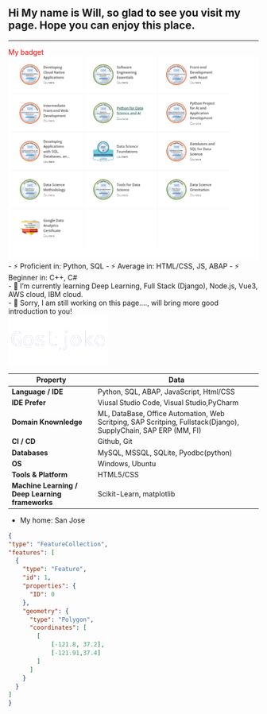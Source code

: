 <!DOCTYPE html>
<html lang="en">
<head>
    <meta charset="UTF-8">
    <meta name="viewport" content="width=device-width, initial-scale=1.0">
</head>
<body>

  <div>
    <div>
        <h2>Hi My name is Will, so glad to see you visit my page. Hope you can enjoy this place. </h2>
    </div>
    <hr>
    <div> <span style="color:red;"> My badget </span>
      <img src="https://github.com/gostjoke/gostjoke/blob/main/assets/credly.png" alt="IMG Dead">  
    </div>
    <div>
    <span> - ⚡ Proficient in: Python, SQL  </span>
    <span> - ⚡ Average in: HTML/CSS, JS, ABAP </span>
    <span> - ⚡ Beginner in: C++, C# </span>
    </div>
    <div>
    - 🌱 I’m currently learning Deep Learning, Full Stack (Django), Node.js, Vue3, AWS cloud, IBM cloud. 
    </div>
    <div>
    - 🔭 Sorry, I am still working on this page...., will bring more good introduction to you!
    </div>
  </div>
</body>
</html>

<img src="https://github.com/gostjoke/gostjoke/blob/main/assets/name.gif" alt="IMG Dead">  
<!--   my-skils -->


| Property                                        | Data                                                                     |
|-------------------------------------------------|--------------------------------------------------------------------------|
| **Language / IDE**                              | Python, SQL, ABAP, JavaScript, Html/CSS                                  |
| **IDE Prefer**                                  | Viusal Studio Code, Visual Studio,PyCharm|
| **Domain Knownledge**                           | ML, DataBase, Office Automation, Web Scritping, SAP Scritping, Fullstack(Django), SupplyChain, SAP ERP (MM, FI) |
| **CI / CD**                                     | Github, Git |
| **Databases**                                   | MySQL, MSSQL, SQLite, Pyodbc(python) |
| **OS**                                          | Windows, Ubuntu |
| **Tools & Platform**                            | HTML5/CSS|
| **Machine Learning / Deep Learning frameworks** | Scikit-Learn,  matplotlib|


- My home: San Jose
  
 ```geojson
{
 "type": "FeatureCollection",
 "features": [
   {
     "type": "Feature",
     "id": 1,
     "properties": {
       "ID": 0
     },
     "geometry": {
       "type": "Polygon",
       "coordinates": [
         [
             [-121.8, 37.2],
             [-121.91,37.4]
         ]
       ]
     }
   }
 ]
}

```

<!--
**gostjoke/gostjoke** is a ✨ _special_ ✨ repository because its `README.md` (this file) appears on your GitHub profile.

Here are some ideas to get you started:

- 🔭 I’m currently working on ...
- 🌱 I’m currently learning ...
- 👯 I’m looking to collaborate on ...
- 🤔 I’m looking for help with ...
- 💬 Ask me about ...
- 📫 How to reach me: ...
- 😄 Pronouns: ...
- ⚡ Fun fact: ...
-->
